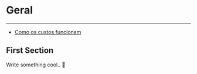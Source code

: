 # Geral

---

- [Como os custos funcionam](#1)

<a name="section-1"></a>
## First Section    

Write something cool.. 🦊

